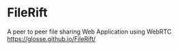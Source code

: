 # FileRift
A peer to peer file sharing Web Application using WebRTC https://glosse.github.io/FileRift/
